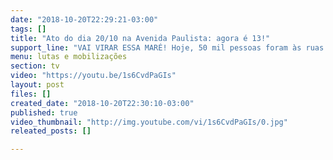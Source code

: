 ```yaml
---
date: "2018-10-20T22:29:21-03:00"
tags: []
title: "Ato do dia 20/10 na Avenida Paulista: agora é 13!"
support_line: "VAI VIRAR ESSA MARÉ! Hoje, 50 mil pessoas foram às ruas em São Paulo por um Brasil feliz de novo, com democracia e direitos!"
menu: lutas e mobilizações
section: tv
video: "https://youtu.be/1s6CvdPaGIs"
layout: post
files: []
created_date: "2018-10-20T22:30:10-03:00"
published: true
video_thumbnail: "http://img.youtube.com/vi/1s6CvdPaGIs/0.jpg"
releated_posts: []

---
```

